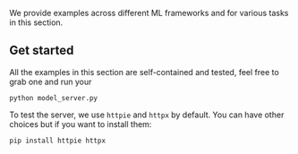 We provide examples across different ML frameworks and for various tasks in this section.

## Get started
All the examples in this section are self-contained and tested, feel free to grab one and run your

    python model_server.py

To test the server, we use `httpie` and `httpx` by default. You can have other choices but if you want to install them:

    pip install httpie httpx
